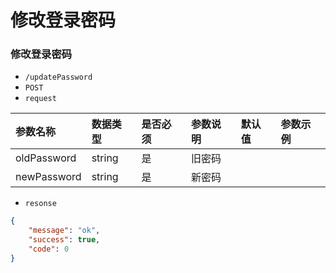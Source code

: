 # 修改登录密码
### 修改登录密码
- `/updatePassword`
- `POST`
- `request`

| 参数名称 | 数据类型 | 是否必须 |参数说明|默认值|参数示例|
| :-----| :---- | :---- | :---- | :---- | :---- |
| oldPassword | string | 是 | 旧密码|||
| newPassword | string | 是 | 新密码|||


- `resonse`
```json
{
    "message": "ok",
    "success": true,
    "code": 0
}
```